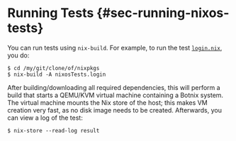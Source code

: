 # Running Tests {#sec-running-nixos-tests}

You can run tests using `nix-build`. For example, to run the test
[`login.nix`](https://github.com/nervosys/Botnix/blob/master/nixos/tests/login.nix),
you do:

```ShellSession
$ cd /my/git/clone/of/nixpkgs
$ nix-build -A nixosTests.login
```

After building/downloading all required dependencies, this will perform
a build that starts a QEMU/KVM virtual machine containing a Botnix
system. The virtual machine mounts the Nix store of the host; this makes
VM creation very fast, as no disk image needs to be created. Afterwards,
you can view a log of the test:

```ShellSession
$ nix-store --read-log result
```
